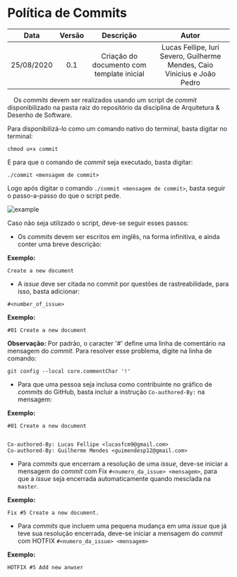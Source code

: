 # Política de Commits

| Data       | Versão | Descrição            | Autor             |
|:----------:|:------:|:--------------------:|:-----------------:|
| 25/08/2020 | 0.1 | Criação do documento com template inicial  | Lucas Fellipe, Iuri Severo, Guilherme Mendes, Caio Vinicius e João Pedro |

 Os _commits_ devem ser realizados usando um script de _commit_ disponibilizado na pasta raiz do repositório da disciplina de Arquitetura & Desenho de Software.

Para disponibilizá-lo como um comando nativo do terminal, basta digitar no terminal:

```chmod u+x commit```

E para que o comando de _commit_ seja executado, basta digitar:
```
./commit <mensagem de commit>
```

Logo após digitar o comando ```./commit <mensagem de commit>```, basta seguir o passo-a-passo do que o script pede.

![example](../Assets/Img/Misc/CommitExample.gif)

Caso não seja utilizado o script, deve-se seguir esses passos:

* Os _commits_ devem ser escritos em inglês, na forma infinitiva, e ainda conter uma breve descrição:

**Exemplo:**

```Create a new document```

* A *issue* deve ser citada no commit por questões de rastreabilidade, para isso, basta adicionar:

```
#<number_of_issue>
```

**Exemplo:**

```#01 Create a new document```

**Observação:** Por padrão, o caracter '#' define uma linha de comentário na mensagem do *commit*. Para resolver esse problema, digite na linha de comando:

```git config --local core.commentChar '!'```

* Para que uma pessoa seja inclusa como contribuinte no gráfico de *commits* do GitHub, basta incluir a instrução ```Co-authored-By:``` na mensagem:

**Exemplo:**

```
#01 Create a new document


Co-authored-By: Lucas Fellipe <lucasfcm9@gmail.com>
Co-authored-By: Guilherme Mendes <guimendesp12@gmail.com>
```

* Para _commits_ que encerram a resolução de uma _issue_, deve-se iniciar a mensagem do _commit_ com Fix ```#<numero_da_issue> <mensagem>```, para que a _issue_ seja encerrada automaticamente quando mesclada na ```master```.

**Exemplo:**

```
Fix #5 Create a new document.
```

* Para _commits_ que incluem uma pequena mudança em uma _issue_ que já teve sua resolução encerrada, deve-se iniciar a mensagem do _commit_ com HOTFIX ```#<numero_da_issue> <mensagem>```

**Exemplo:**

```
HOTFIX #5 Add new anwser
```

